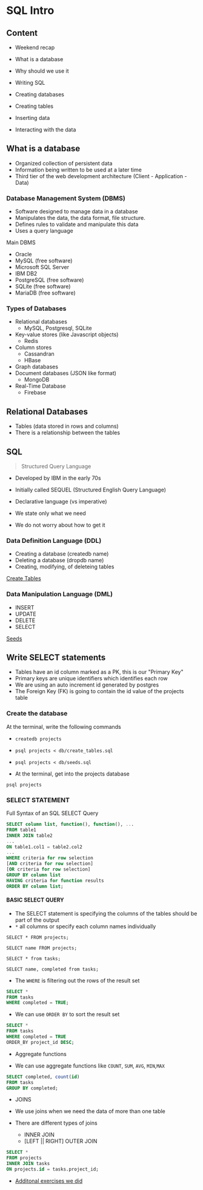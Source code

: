 # SQL Intro

## Content

- Weekend recap
- What is a database

- Why should we use it
- Writing SQL
- Creating databases
- Creating tables
- Inserting data
- Interacting with the data



















## What is a database

- Organized collection of persistent data
- Information being written to be used at a later time
- Third tier of the web development architecture (Client - Application - Data)

### Database Management System (DBMS)

- Software designed to manage data in a database
- Manipulates the data, the data format, file structure. 
- Defines rules to validate and manipulate this data
- Uses a query language

Main DBMS

- Oracle
- MySQL (free software)
- Microsoft SQL Server
- IBM DB2
- PostgreSQL (free software)
- SQLite (free software)
- MariaDB (free software)


### Types of Databases

- Relational databases
  - MySQL, Postgresql, SQLite
- Key-value stores (like Javascript objects)
  - Redis
- Column stores
  - Cassandran
  - HBase
- Graph databases
- Document databases (JSON like format)
  - MongoDB
- Real-Time Database
  - Firebase

## Relational Databases

- Tables (data stored in rows and columns)
- There is a relationship between the tables

## SQL

> Structured Query Language

- Developed by IBM in the early 70s
- Initially called SEQUEL (Structured English Query Language)

- Declarative language (vs imperative)
- We state only what we need
- We do not worry about how to get it

### Data Definition Language (DDL)

- Creating a database (createdb name)
- Deleting a database (dropdb name)
- Creating, modifying, of deleteing tables

[Create Tables](./db/create_tables.sql)

### Data Manipulation Language (DML)

- INSERT
- UPDATE
- DELETE
- SELECT

[Seeds](./db/seeds.sql)

## Write SELECT statements

- Tables have an id column marked as a PK, this is our "Primary Key"
- Primary keys are unique identifiers which identifies each row
- We are using an auto increment id generated by postgres
- The Foreign Key (FK) is going to contain the id value of the projects table 

### Create the database

At the terminal, write the following commands

- `createdb projects`
- `psql projects < db/create_tables.sql`
- `psql projects < db/seeds.sql`

- At the terminal, get into the projects database

`psql projects`

### SELECT STATEMENT

Full Syntax of an SQL SELECT Query

```sql
SELECT column list, function(), function(), ...
FROM table1
INNER JOIN table2
...
ON table1.col1 = table2.col2
...
WHERE criteria for row selection
[AND criteria for row selection]
[OR criteria for row selection]
GROUP BY column list
HAVING criteria for function results
ORDER BY column list;
```

#### BASIC SELECT QUERY

 - The SELECT statement is specifying the columns of the tables should be part of the output  
- `*` all columns or specify each column names individually

`SELECT * FROM projects;`

`SELECT name FROM projects;`

`SELECT * from tasks;`

`SELECT name, completed from tasks;`

- The `WHERE` is filtering out the rows of the result set

```sql
SELECT *
FROM tasks
WHERE completed = TRUE;
```

- We can use `ORDER BY` to sort the result set

```sql
SELECT *
FROM tasks
WHERE completed = TRUE
ORDER_BY project_id DESC;
```

- Aggregate functions

- We can use aggregate functions like `COUNT`, `SUM`, `AVG`, `MIN`,`MAX`

```sql
SELECT completed, count(id)
FROM tasks
GROUP BY completed;
```

- JOINS

- We use joins when we need the data of more than one table

- There are different types of joins

  - INNER JOIN
  - [LEFT || RIGHT] OUTER JOIN

```sql
SELECT *
FROM projects
INNER JOIN tasks
ON projects.id = tasks.project_id;
```

- [Additonal exercises we did](./queries_solutions.sql)